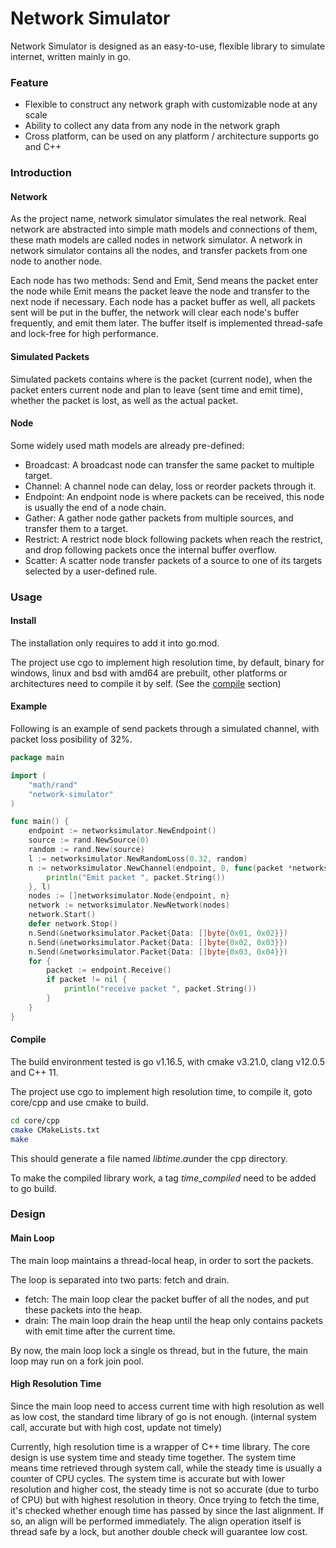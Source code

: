 # Network Simulator

Network Simulator is designed as an easy-to-use, flexible library to simulate internet, written mainly in go.

### Feature

* Flexible to construct any network graph with customizable node at any scale
* Ability to collect any data from any node in the network graph
* Cross platform, can be used on any platform / architecture supports go and C++

### Introduction

#### Network

As the project name, network simulator simulates the real network. Real network are abstracted into simple math models and connections of them, these math models are called nodes in network simulator. A network in network simulator contains all the nodes, and transfer packets from one node to another node.

Each node has two methods: Send and Emit, Send means the packet enter the node while Emit means the packet leave the node and transfer to the next node if necessary. Each node has a packet buffer as well, all packets sent will be put in the buffer, the network will clear each node's buffer frequently, and emit them later. The buffer itself is implemented thread-safe and lock-free for high performance.

#### Simulated Packets

Simulated packets contains where is the packet (current node),  when the packet enters current node and plan to leave (sent time and emit time), whether the packet is lost, as well as the actual packet.

#### Node

Some widely used math models are already pre-defined:

* Broadcast: A broadcast node can transfer the same packet to multiple target.
* Channel: A channel node can delay, loss or reorder packets through it.
* Endpoint: An endpoint node is where packets can be received, this node is usually the end of a node chain.
* Gather: A gather node gather packets from multiple sources, and transfer them to a target.
* Restrict: A restrict node block following packets when reach the restrict, and drop following packets once the internal buffer overflow.
* Scatter: A scatter node transfer packets of a source to one of its targets selected by a user-defined rule.

### Usage

#### Install

The installation only requires to add it into go.mod.

The project use cgo to implement high resolution time, by default, binary for windows, linux and bsd with amd64 are prebuilt, other platforms or architectures need to compile it by self. (See the <a href = "#compile">compile</a> section)

#### Example

Following is an example of send packets through a simulated channel, with packet loss posibility of $32\%$​.

```go
package main

import (
	"math/rand"
	"network-simulator"
)

func main() {
	endpoint := networksimulator.NewEndpoint()
	source := rand.NewSource(0)
	random := rand.New(source)
	l := networksimulator.NewRandomLoss(0.32, random)
	n := networksimulator.NewChannel(endpoint, 0, func(packet *networksimulator.SimulatedPacket) {
		println("Emit packet ", packet.String())
	}, l)
	nodes := []networksimulator.Node{endpoint, n}
	network := networksimulator.NewNetwork(nodes)
	network.Start()
	defer network.Stop()
	n.Send(&networksimulator.Packet{Data: []byte{0x01, 0x02}})
	n.Send(&networksimulator.Packet{Data: []byte{0x02, 0x03}})
	n.Send(&networksimulator.Packet{Data: []byte{0x03, 0x04}})
	for {
		packet := endpoint.Receive()
		if packet != nil {
			println("receive packet ", packet.String())
		}
	}
}
```

#### <div id="compile">Compile

The build environment tested is go v1.16.5, with cmake v3.21.0, clang v12.0.5 and C++ 11.

The project use cgo to implement high resolution time, to compile it, goto core/cpp and use cmake to build.

```bash
cd core/cpp
cmake CMakeLists.txt
make
```

This should generate a file named $libtime.a$​ under the cpp directory.

To make the compiled library work, a tag *time_compiled* need to be added to go build.

### Design

#### Main Loop

The main loop maintains a thread-local heap, in order to sort the packets.

The loop is separated into two parts: fetch and drain.

* fetch: The main loop clear the packet buffer of all the nodes, and put these packets into the heap.
* drain: The main loop drain the heap until the heap only contains packets with emit time after the current time.

By now, the main loop lock a single os thread, but in the future, the main loop may run on a fork join pool.

#### High Resolution Time

Since the main loop need to access current time with high resolution as well as low cost, the standard time library of go is not enough. (internal system call, accurate but with high cost, update not timely)

Currently, high resolution time is a wrapper of C++ time library. The core design is use system time and steady time together. The system time means time retrieved through system call, while the steady time is usually a counter of CPU cycles. The system time is accurate but with lower resolution and higher cost, the steady time is not so accurate (due to turbo of CPU) but with highest resolution in theory. Once trying to fetch the time, it's checked whether enough time has passed by since the last alignment. If so, an align will be performed immediately. The align operation itself is thread safe by a lock, but another double check will guarantee low cost.

